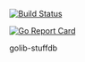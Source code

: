 [![Build Status](https://travis-ci.org/mbarbita/golib-stuffdb.svg?branch=master)](https://travis-ci.org/mbarbita/golib-stuffdb)

[![Go Report Card](https://goreportcard.com/badge/github.com/mbarbita/golib-stuffdb)](https://goreportcard.com/report/github.com/mbarbita/golib-stuffdb)

golib-stuffdb
